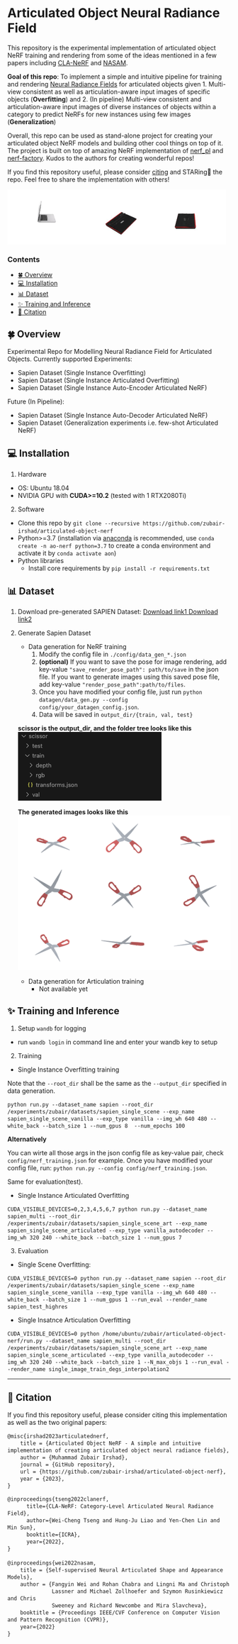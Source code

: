 # Articulated Object Neural Radiance Field

This repository is the experimental implementation of articulated object NeRF training and rendering from some of the ideas mentioned in a few papers including [CLA-NeRF](https://arxiv.org/abs/2202.00181) and [NASAM](https://arxiv.org/abs/2205.08525).

**Goal of this repo**: To implement a simple and intuitive pipeline for training and rendering [Neural Radiance Fields](https://arxiv.org/abs/2003.08934) for articulated objects given 1. Multi-view consistent as well as articulation-aware input images of specific objects (**Overfitting**) and 2. (In pipeline) Multi-view consistent and articulation-aware input images of diverse instances of objects within a category to predict NeRFs for new instances using few images (**Generalization**)

Overall, this repo can be used as stand-alone project for creating your articulated object NeRF models and building other cool things on top of it. The project is built on top of amazing NeRF implementation of [nerf_pl](https://github.com/kwea123/nerf_pl) and [nerf-factory](https://github.com/kakaobrain/nerf-factory). Kudos to the authors for creating wonderful repos!

If you find this repository useful, please consider [citing](https://github.com/zubair-irshad/articulated-object-nerf/blob/master/README.md#-citation) and STARing🌟 the repo. Feel free to share the implementation with others!

<div style="display:flex;">
  <img src="demo/gif1.gif" width="33%">
  <img src="demo/gif2.gif" width="33%">
  <img src="demo/gif3.gif" width="32%">
</div>

### Contents

- [🍀 Overview](#-overview)
- [💻 Installation](#-installation)
- [📊 Dataset](#-dataset)
- [✨ Training and Inference](#-training-and-inference)
- [📝 Citation](#-citation)

## 🍀 Overview

Experimental Repo for Modelling Neural Radiance Field for Articulated Objects. Currently supported Experiments:

- Sapien Dataset (Single Instance Overfitting)
- Sapien Dataset (Single Instance Articulated Overfitting)
- Sapien Dataset (Single Instance Auto-Encoder Articulated NeRF)

Future (In Pipeline):

- Sapien Dataset (Single Instance Auto-Decoder Articulated NeRF)
- Sapien Dataset (Generalization experiments i.e. few-shot Articulated NeRF)

## 💻 Installation

1. Hardware

* OS: Ubuntu 18.04
* NVIDIA GPU with **CUDA>=10.2** (tested with 1 RTX2080Ti)

2. Software

* Clone this repo by `git clone --recursive https://github.com/zubair-irshad/articulated-object-nerf`
* Python>=3.7 (installation via [anaconda](https://www.anaconda.com/distribution/) is recommended, use `conda create -n ao-nerf python=3.7` to create a conda environment and activate it by `conda activate aon`)
* Python libraries
  * Install core requirements by `pip install -r requirements.txt`

## 📊 Dataset

1. Download pre-generated SAPIEN Dataset: [Download link1 ](https://www.dropbox.com/scl/fi/t9wsvgnmvjjzpc555nan5/sapien_single_scene.tar.xz?rlkey=mhj1e6jc3ywbvdyl3mwtr70yw&dl=1) [Download link2](https://www.dropbox.com/scl/fi/q88wzo9gk3c1kab7suckx/sapien_single_scene_art.tar.xz?rlkey=ckmpsp8csqm7nz40rfv86w2tv&dl=1)
2. Generate Sapien Dataset
    * Data generation for NeRF training
        1. Modify the config file in ```./config/data_gen_*.json```
        2. **(optional)** If you want to save the pose for image rendering, add key-value ```"save_render_pose_path": path/to/save``` in the json file. If you want to generate images using this saved pose file, add key-value ```"render_pose_path":path/to/files```.
        3. Once you have modified your config file, just run ```python datagen/data_gen.py --config config/your_datagen_config.json```. 
        4. Data will be saved in ```output_dir/{train, val, test}```
        
    **scissor is the output_dir, and the folder tree looks like this**
    ![Image](./pics/data_folder_tree.png)

    **The generated images looks like this**
    ![Image](./pics/generated_data.png)


    * Data generation for Articulation training
        * Not available yet

## ✨ Training and Inference

1. Setup ``wandb`` for logging

* run ``wandb login`` in command line and enter your wandb key to setup

2. Training

* Single Instance Overfitting training

Note that the ```--root_dir``` shall be the same as the ```--output_dir``` specified in data generation.

```
python run.py --dataset_name sapien --root_dir /experiments/zubair/datasets/sapien_single_scene --exp_name sapien_single_scene_vanilla --exp_type vanilla --img_wh 640 480 --white_back --batch_size 1 --num_gpus 8  --num_epochs 100
```

**Alternatively**

You can wirte all those args in the json config file as key-value pair, check ```config/nerf_training.json``` for example. Once you have modified your config file, run: ```python run.py --config config/nerf_training.json```.

Same for evaluation(test).

* Single Instance Articulated Overfitting

```
CUDA_VISIBLE_DEVICES=0,2,3,4,5,6,7 python run.py --dataset_name sapien_multi --root_dir /experiments/zubair/datasets/sapien_single_scene_art --exp_name sapien_single_scene_articulated --exp_type vanilla_autodecoder --img_wh 320 240 --white_back --batch_size 1 --num_gpus 7
```

3. Evaluation

* Single Scene Overfitting:

```
CUDA_VISIBLE_DEVICES=0 python run.py --dataset_name sapien --root_dir /experiments/zubair/datasets/sapien_single_scene --exp_name sapien_single_scene_vanilla --exp_type vanilla --img_wh 640 480 --white_back --batch_size 1 --num_gpus 1 --run_eval --render_name sapien_test_highres
```

* Single Insatnce Articulation Overfitting

```
CUDA_VISIBLE_DEVICES=0 python /home/ubuntu/zubair/articulated-object-nerf/run.py --dataset_name sapien_multi --root_dir /experiments/zubair/datasets/sapien_single_scene_art --exp_name sapien_single_scene_articulated --exp_type vanilla_autodecoder --img_wh 320 240 --white_back --batch_size 1 --N_max_objs 1 --run_eval --render_name single_image_train_degs_interpolation2
```

---

## 📝 Citation

If you find this repository useful, please consider citing this implementation as well as the two original papers:

```
@misc{irshad2023articulatednerf,
    title = {Articulated Object NeRF - A simple and intuitive implementation of creating articulated object neural radiance fields},
    author = {Muhammad Zubair Irshad},
    journal = {GitHub repository},
    url = {https://github.com/zubair-irshad/articulated-object-nerf},
    year = {2023},
}
```

```
@inproceedings{tseng2022clanerf,
      title={CLA-NeRF: Category-Level Articulated Neural Radiance Field}, 
      author={Wei-Cheng Tseng and Hung-Ju Liao and Yen-Chen Lin and Min Sun},
      booktitle={ICRA},
      year={2022},
}

@inproceedings{wei2022nasam,
    title = {Self-supervised Neural Articulated Shape and Appearance Models},
    author = {Fangyin Wei and Rohan Chabra and Lingni Ma and Christoph
              Lassner and Michael Zollhoefer and Szymon Rusinkiewicz and Chris
              Sweeney and Richard Newcombe and Mira Slavcheva},
    booktitle = {Proceedings IEEE/CVF Conference on Computer Vision and Pattern Recognition (CVPR)},
    year={2022}
}
```
